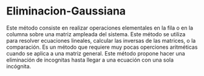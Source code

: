 # Eliminacion-Gaussiana
Este método consiste en realizar operaciones elementales en la fila o en la columna sobre una matriz ampleada del sistema. Este método
se utiliza para resolver ecuaciones lineales, calcular las inversas de las matrices, o la comparación. Es un método que requiere muy 
pocas operciones aritméticas cuando se aplica a una matriz general. Este método propone hacer una eliminación de incognitas hasta llegar
a una ecuación con una sola incógnita.
